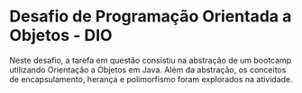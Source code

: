 # Desafio de Programação Orientada a Objetos - DIO

Neste desafio, a tarefa em questão consistiu na abstração de um bootcamp utilizando Orientação a Objetos em Java. Além da abstração, os conceitos de encapsulamento, herança e polimorfismo foram explorados na atividade.

